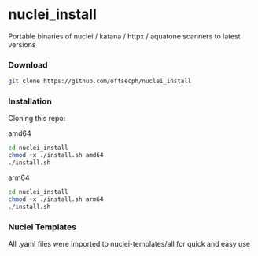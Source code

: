 # nuclei_install
Portable binaries of nuclei / katana / httpx / aquatone scanners to latest versions

### Download
```bash
git clone https://github.com/offsecph/nuclei_install
```

### Installation

Cloning this repo:

amd64
```bash
cd nuclei_install
chmod +x ./install.sh amd64
./install.sh
```

arm64
```bash
cd nuclei_install
chmod +x ./install.sh arm64
./install.sh
```

### Nuclei Templates
All .yaml files were imported to nuclei-templates/all for quick and easy use
